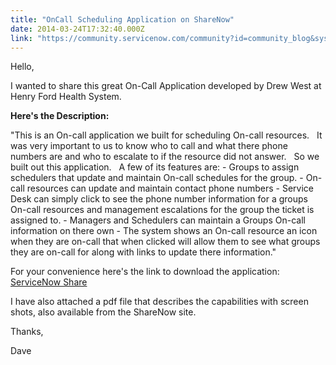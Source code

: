 ```yaml
---
title: "OnCall Scheduling Application on ShareNow"
date: 2014-03-24T17:32:40.000Z
link: "https://community.servicenow.com/community?id=community_blog&sys_id=339c2225dbd0dbc01dcaf3231f96192b"
---
```

<p>Hello,</p><p></p><p>I wanted to share this great On-Call Application developed by Drew West at Henry Ford Health System.</p><p></p><p><strong>Here's the Description:</strong></p><p></p><p>"This is an On-call application we built for scheduling On-call resources.   It was very important to us to know who to call and what there phone numbers are and who to escalate to if the resource did not answer.   So we built out this application.   A few of its features are: - Groups to assign schedulers that update and maintain On-call schedules for the group. - On-call resources can update and maintain contact phone numbers - Service Desk can simply click to see the phone number information for a groups On-call resources and management escalations for the group the ticket is assigned to. - Managers and Schedulers can maintain a Groups On-call information on there own - The system shows an On-call resource an icon when they are on-call that when clicked will allow them to see what groups they are on-call for along with links to update there information."</p><p></p><p>For your convenience here's the link to download the application:   <a href="https://share.servicenow.com/app.do#/detail/1ebece1e870355008bf84b0b0e434d07" title="https://share.servicenow.com/app.do#/detail/1ebece1e870355008bf84b0b0e434d07">ServiceNow Share</a></p><p></p><p>I have also attached a pdf file that describes the capabilities with screen shots, also available from the ShareNow site.</p><p></p><p>Thanks,</p><p></p><p>Dave</p>